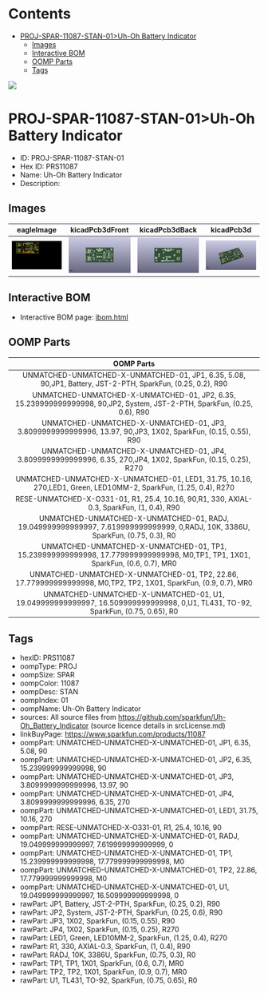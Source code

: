 



Contents
========

* [PROJ-SPAR-11087-STAN-01>Uh-Oh Battery Indicator](#proj-spar-11087-stan-01uh-oh-battery-indicator)
	* [Images](#images)
	* [Interactive BOM](#interactive-bom)
	* [OOMP Parts](#oomp-parts)
	* [Tags](#tags)
  
![][im]
# PROJ-SPAR-11087-STAN-01>Uh-Oh Battery Indicator

- ID: PROJ-SPAR-11087-STAN-01
- Hex ID: PRS11087
- Name: Uh-Oh Battery Indicator
- Description: 

## Images
  
  

|eagleImage|kicadPcb3dFront|kicadPcb3dBack|kicadPcb3d|
| :---: | :---: | :---: | :---: |
|[![eagleImage](eagleImage_140.png)](eagleImage_600.png)|[![kicadPcb3dFront](kicadPcb3dFront_140.png)](kicadPcb3dFront_600.png)|[![kicadPcb3dBack](kicadPcb3dBack_140.png)](kicadPcb3dBack_600.png)|[![kicadPcb3d](kicadPcb3d_140.png)](kicadPcb3d_600.png)|

## Interactive BOM

- Interactive BOM page: [ibom.html](kicad/bom/ibom.html)

## OOMP Parts
  

|OOMP Parts|
| :---: |
|UNMATCHED-UNMATCHED-X-UNMATCHED-01, JP1, 6.35, 5.08, 90,JP1, Battery, JST-2-PTH, SparkFun, (0.25, 0.2), R90|
|UNMATCHED-UNMATCHED-X-UNMATCHED-01, JP2, 6.35, 15.239999999999998, 90,JP2, System, JST-2-PTH, SparkFun, (0.25, 0.6), R90|
|UNMATCHED-UNMATCHED-X-UNMATCHED-01, JP3, 3.8099999999999996, 13.97, 90,JP3, 1X02, SparkFun, (0.15, 0.55), R90|
|UNMATCHED-UNMATCHED-X-UNMATCHED-01, JP4, 3.8099999999999996, 6.35, 270,JP4, 1X02, SparkFun, (0.15, 0.25), R270|
|UNMATCHED-UNMATCHED-X-UNMATCHED-01, LED1, 31.75, 10.16, 270,LED1, Green, LED10MM-2, SparkFun, (1.25, 0.4), R270|
|RESE-UNMATCHED-X-O331-01, R1, 25.4, 10.16, 90,R1, 330, AXIAL-0.3, SparkFun, (1, 0.4), R90|
|UNMATCHED-UNMATCHED-X-UNMATCHED-01, RADJ, 19.049999999999997, 7.619999999999999, 0,RADJ, 10K, 3386U, SparkFun, (0.75, 0.3), R0|
|UNMATCHED-UNMATCHED-X-UNMATCHED-01, TP1, 15.239999999999998, 17.779999999999998, M0,TP1, TP1, 1X01, SparkFun, (0.6, 0.7), MR0|
|UNMATCHED-UNMATCHED-X-UNMATCHED-01, TP2, 22.86, 17.779999999999998, M0,TP2, TP2, 1X01, SparkFun, (0.9, 0.7), MR0|
|UNMATCHED-UNMATCHED-X-UNMATCHED-01, U1, 19.049999999999997, 16.509999999999998, 0,U1, TL431, TO-92, SparkFun, (0.75, 0.65), R0|

## Tags

- hexID: PRS11087
- oompType: PROJ
- oompSize: SPAR
- oompColor: 11087
- oompDesc: STAN
- oompIndex: 01
- oompName: Uh-Oh Battery Indicator
- sources: All source files from https://github.com/sparkfun/Uh-Oh_Battery_Indicator (source licence details in srcLicense.md)
- linkBuyPage: https://www.sparkfun.com/products/11087
- oompPart: UNMATCHED-UNMATCHED-X-UNMATCHED-01, JP1, 6.35, 5.08, 90
- oompPart: UNMATCHED-UNMATCHED-X-UNMATCHED-01, JP2, 6.35, 15.239999999999998, 90
- oompPart: UNMATCHED-UNMATCHED-X-UNMATCHED-01, JP3, 3.8099999999999996, 13.97, 90
- oompPart: UNMATCHED-UNMATCHED-X-UNMATCHED-01, JP4, 3.8099999999999996, 6.35, 270
- oompPart: UNMATCHED-UNMATCHED-X-UNMATCHED-01, LED1, 31.75, 10.16, 270
- oompPart: RESE-UNMATCHED-X-O331-01, R1, 25.4, 10.16, 90
- oompPart: UNMATCHED-UNMATCHED-X-UNMATCHED-01, RADJ, 19.049999999999997, 7.619999999999999, 0
- oompPart: UNMATCHED-UNMATCHED-X-UNMATCHED-01, TP1, 15.239999999999998, 17.779999999999998, M0
- oompPart: UNMATCHED-UNMATCHED-X-UNMATCHED-01, TP2, 22.86, 17.779999999999998, M0
- oompPart: UNMATCHED-UNMATCHED-X-UNMATCHED-01, U1, 19.049999999999997, 16.509999999999998, 0
- rawPart: JP1, Battery, JST-2-PTH, SparkFun, (0.25, 0.2), R90
- rawPart: JP2, System, JST-2-PTH, SparkFun, (0.25, 0.6), R90
- rawPart: JP3, 1X02, SparkFun, (0.15, 0.55), R90
- rawPart: JP4, 1X02, SparkFun, (0.15, 0.25), R270
- rawPart: LED1, Green, LED10MM-2, SparkFun, (1.25, 0.4), R270
- rawPart: R1, 330, AXIAL-0.3, SparkFun, (1, 0.4), R90
- rawPart: RADJ, 10K, 3386U, SparkFun, (0.75, 0.3), R0
- rawPart: TP1, TP1, 1X01, SparkFun, (0.6, 0.7), MR0
- rawPart: TP2, TP2, 1X01, SparkFun, (0.9, 0.7), MR0
- rawPart: U1, TL431, TO-92, SparkFun, (0.75, 0.65), R0



[im]: kicadPcb3d_450.png
